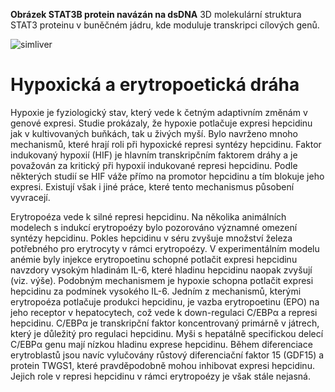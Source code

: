 <div class="w3-row">
<div class="w3-half">


<bdl-pdb-pdbe-molstar id="pdb4e68" molecule-id="4e68" hide-controls="true" height="350px" assembly-id="1" visual-style="cartoon"></bdl-pdb-pdbe-molstar>

**Obrázek STAT3B protein navázán na dsDNA** 3D molekulární struktura STAT3 proteinu v buněčném jádru, kde moduluje transkripci cílových genů.

![simliver](simliver.png)

</div>
<div class="w3-half w3-padding w3-justify">

# Hypoxická a erytropoetická dráha

Hypoxie je fyziologický stav, který vede k četným adaptivním změnám v genové expresi. Studie prokázaly, že hypoxie potlačuje expresi hepcidinu jak v kultivovaných buňkách, tak u živých myší. Bylo navrženo mnoho mechanismů, které hrají roli při hypoxické represi syntézy hepcidinu. Faktor indukovaný hypoxií (HIF) je hlavním transkripčním faktorem dráhy a je považován za kritický při hypoxií indukované represi hepcidinu. Podle některých studií se HIF váže přímo na promotor hepcidinu a tím blokuje jeho expresi. Existují však i jiné práce, které tento mechanismus působení vyvracejí.

Erytropoéza vede k silné represi hepcidinu. Na několika animálních modelech s indukcí erytropoézy bylo pozorováno významné omezení syntézy hepcidinu. Pokles hepcidinu v séru zvyšuje množství železa potřebného pro erytrocyty v rámci erytropoézy. V experimentálním modelu anémie byly injekce erytropoetinu schopné potlačit expresi hepcidinu navzdory vysokým hladinám IL-6, které hladinu hepcidinu naopak zvyšují (viz. výše). Podobným mechanismem je hypoxie schopna potlačit expresi hepcidinu za podmínek vysokého IL-6. Jedním z mechanismů, kterými erytropoéza potlačuje produkci hepcidinu, je vazba erytropoetinu (EPO) na jeho receptor v hepatocytech, což vede k down-regulaci C/EBPα a represi hepcidinu. C/EBPα je transkripční faktor koncentrovaný primárně v játrech, který je důležitý pro regulaci hepcidinu. Myši s hepatálně specifickou delecí C/EBPα genu mají nízkou hladinu exprese hepcidinu. Během diferenciace erytroblastů jsou navíc vylučovány růstový diferenciační faktor 15 (GDF15) a protein TWGS1, které pravděpodobně mohou inhibovat expresi hepcidinu. Jejich role v represi hepcidinu v rámci erytropoézy je však stále nejasná.


</div>
</div>





